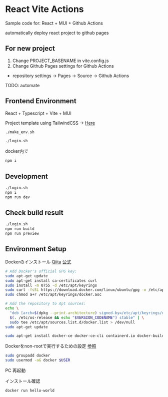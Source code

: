 # React Vite Actions

Sample code for:
React + MUI + Github Actions

automatically deploy react project to github pages

## For new project
1. Change PROJECT_BASENAME in vite.config.js
2. Change Github Pages settings for Github Actions
  - repository settings -> Pages -> Source -> Github Actions


TODO: automate


## Frontend Environment
React + Typescript + Vite + MUI

Project template using TailwindCSS -> [Here](https://github.com/fkfk21/react-vite-actions)


```bash
./make_env.sh
```

```bash
./login.sh
```
docker内で
```bash
npm i
```

## Development
```bash
./login.sh
npm i
npm run dev
```
## Check build result
```bash
./login.sh
npm run build
npm run preview
```


## Environment Setup

Dockerのインストール
[Qiita](https://qiita.com/yoshiyasu1111/items/17d9d928ceebb1f1d26d)
[公式](https://docs.docker.com/engine/install/ubuntu/)

```bash
# Add Docker's official GPG key:
sudo apt-get update
sudo apt-get install ca-certificates curl
sudo install -m 0755 -d /etc/apt/keyrings
sudo curl -fsSL https://download.docker.com/linux/ubuntu/gpg -o /etc/apt/keyrings/docker.asc
sudo chmod a+r /etc/apt/keyrings/docker.asc

# Add the repository to Apt sources:
echo \
  "deb [arch=$(dpkg --print-architecture) signed-by=/etc/apt/keyrings/docker.asc] https://download.docker.com/linux/ubuntu \
  $(. /etc/os-release && echo "$VERSION_CODENAME") stable" | \
  sudo tee /etc/apt/sources.list.d/docker.list > /dev/null
sudo apt-get update
```

```bash
sudo apt-get install docker-ce docker-ce-cli containerd.io docker-buildx-plugin docker-compose-plugin
```

Dockerをnon-rootで実行するための設定 [参照](https://docs.docker.com/engine/install/linux-postinstall/)

```bash
sudo groupadd docker
sudo usermod -aG docker $USER
```
PC 再起動

インストール確認
```bash
docker run hello-world
```

